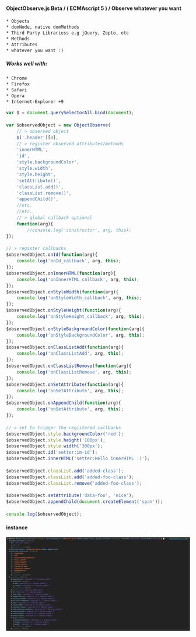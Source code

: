 #### ObjectObserve.js Beta / ( ECMAscript 5 ) / Observe whatever you want
    * Objects
    * domNode, native domMethods
    * Third Party Librariess e.g jQuery, Zepto, etc
    * Methods
    * Attributes
    * whatever you want :)

##### Works well with:
    * Chrome
    * Firefox
    * Safari
    * Opera
    * Internet-Explorer +9

````js
var $ = document.querySelectorAll.bind(document);

var $observedObject = new ObjectObserve(
    // > observed object
    $('.header')[0],
    // > register observed attributes/methods
    'innerHTML',
    'id',
    'style.backgroundColor',
    'style.width',
    'style.height',
    'setAttribute()',
    'classList.add()',
    'classList.remove()',
    'appendChild()',
    //etc.
    //etc.
    // > global callback optional
    function(arg){
        //console.log('constructor', arg, this);
});

// > register callbacks
$observedObject.onId(function(arg){
    console.log('onId_callback', arg, this);
});
$observedObject.onInnerHTML(function(arg){
    console.log('onInnerHTML_callback', arg, this);
});
$observedObject.onStyleWidth(function(arg){
    console.log('onStyleWidth_callback', arg, this);
});
$observedObject.onStyleHeight(function(arg){
    console.log('onStyleHeight_callback', arg, this);
});
$observedObject.onStyleBackgroundColor(function(arg){
    console.log('onStyleBackgroundColor', arg, this);
});
$observedObject.onClassListAdd(function(arg){
    console.log('onClassListAdd', arg, this);
});
$observedObject.onClassListRemove(function(arg){
    console.log('onClassListRemove', arg, this);
});
$observedObject.onSetAttribute(function(arg){
    console.log('onSetAttribute', arg, this);
});
$observedObject.onAppendChild(function(arg){
    console.log('onSetAttribute', arg, this);
});

// > set to trigger the registered callbacks
$observedObject.style.backgroundColor('red');
$observedObject.style.height('100px');
$observedObject.style.width('300px');
$observedObject.id('setter:im-id');
$observedObject.innerHTML('setter:Hello innerHTML :)');

$observedObject.classList.add('added-class');
$observedObject.classList.add('added-foo-class');
$observedObject.classList.remove('added-foo-class');

$observedObject.setAttribute('data-foo', 'nice');
$observedObject.appendChild(document.createElement('span'));

console.log($observedObject);
````

#### instance

![instance](https://raw.githubusercontent.com/SerkanSipahi/objectobserve/master/instance.png)


